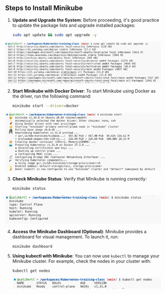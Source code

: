 ## Steps to Install Minikube

1. **Update and Upgrade the System**:
   Before proceeding, it's good practice to update the package lists and upgrade installed packages:
   ```bash
   sudo apt update && sudo apt upgrade -y
   ```


![sudo update](./images/sudo-apt-update.png)


2. **Start Minikube with Docker Driver**:
   To start Minikube using Docker as the driver, run the following command:
   ```bash
   minikube start --driver=docker
   ```

![minikube start](./images/minikube-start.png)



3. **Check Minikube Status**:
   Verify that Minikube is running correctly:
   ```bash
   minikube status
   ```

![minikube status](./images/minikube-status.png)


4. **Access the Minikube Dashboard (Optional)**:
   Minikube provides a dashboard for visual management. To launch it, run:
   ```bash
   minikube dashboard
   ```

5. **Using kubectl with Minikube**:
   You can now use `kubectl` to manage your Minikube cluster. For example, check the nodes in your cluster with:
   ```bash
   kubectl get nodes
   ```

   ![kubectl get nodes](./images/kubectl-get-nodes.png)

   